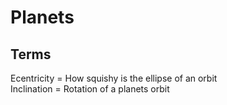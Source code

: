 # Planets
## Terms
Ecentricity = How squishy is the ellipse of an orbit  
Inclination = Rotation of a planets orbit